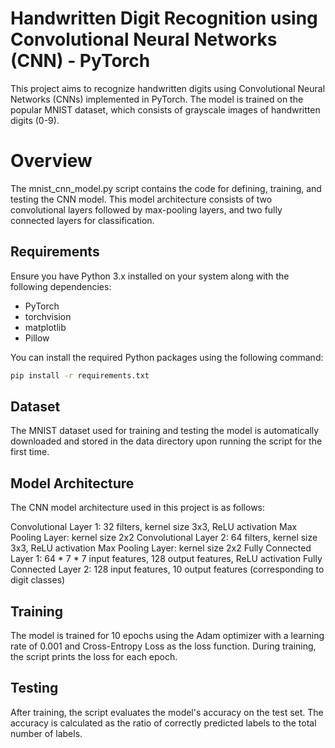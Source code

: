 # Handwritten Digit Recognition using Convolutional Neural Networks (CNN) - PyTorch
This project aims to recognize handwritten digits using Convolutional Neural Networks (CNNs) implemented in PyTorch. The model is trained on the popular MNIST dataset, which consists of grayscale images of handwritten digits (0-9).

# Overview
The mnist_cnn_model.py script contains the code for defining, training, and testing the CNN model. This model architecture consists of two convolutional layers followed by max-pooling layers, and two fully connected layers for classification.

## Requirements

Ensure you have Python 3.x installed on your system along with the following dependencies:

- PyTorch
- torchvision
- matplotlib
- Pillow

You can install the required Python packages using the following command:

```bash
pip install -r requirements.txt
```

## Dataset
The MNIST dataset used for training and testing the model is automatically downloaded and stored in the data directory upon running the script for the first time.

## Model Architecture
The CNN model architecture used in this project is as follows:

Convolutional Layer 1: 32 filters, kernel size 3x3, ReLU activation
Max Pooling Layer: kernel size 2x2
Convolutional Layer 2: 64 filters, kernel size 3x3, ReLU activation
Max Pooling Layer: kernel size 2x2
Fully Connected Layer 1: 64 * 7 * 7 input features, 128 output features, ReLU activation
Fully Connected Layer 2: 128 input features, 10 output features (corresponding to digit classes)

## Training
The model is trained for 10 epochs using the Adam optimizer with a learning rate of 0.001 and Cross-Entropy Loss as the loss function. During training, the script prints the loss for each epoch.

## Testing
After training, the script evaluates the model's accuracy on the test set. The accuracy is calculated as the ratio of correctly predicted labels to the total number of labels.


